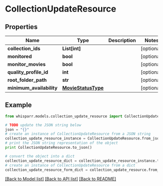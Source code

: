 # CollectionUpdateResource


## Properties
Name | Type | Description | Notes
------------ | ------------- | ------------- | -------------
**collection_ids** | **List[int]** |  | [optional] 
**monitored** | **bool** |  | [optional] 
**monitor_movies** | **bool** |  | [optional] 
**quality_profile_id** | **int** |  | [optional] 
**root_folder_path** | **str** |  | [optional] 
**minimum_availability** | [**MovieStatusType**](MovieStatusType.md) |  | [optional] 

## Example

```python
from whisparr.models.collection_update_resource import CollectionUpdateResource

# TODO update the JSON string below
json = "{}"
# create an instance of CollectionUpdateResource from a JSON string
collection_update_resource_instance = CollectionUpdateResource.from_json(json)
# print the JSON string representation of the object
print CollectionUpdateResource.to_json()

# convert the object into a dict
collection_update_resource_dict = collection_update_resource_instance.to_dict()
# create an instance of CollectionUpdateResource from a dict
collection_update_resource_form_dict = collection_update_resource.from_dict(collection_update_resource_dict)
```
[[Back to Model list]](../README.md#documentation-for-models) [[Back to API list]](../README.md#documentation-for-api-endpoints) [[Back to README]](../README.md)


